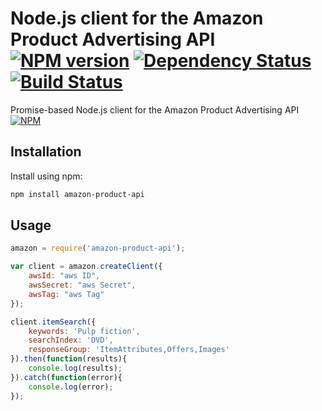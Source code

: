 # Node.js client for the Amazon Product Advertising API [![NPM version](https://badge.fury.io/js/amazon-product-api.png)](http://badge.fury.io/js/amazon-product-api) [![Dependency Status](https://gemnasium.com/t3chnoboy/amazon-product-api.png)](https://gemnasium.com/t3chnoboy/amazon-product-api) [![Build Status](https://travis-ci.org/t3chnoboy/amazon-product-api.png?branch=master)](https://travis-ci.org/t3chnoboy/amazon-product-api)


Promise-based Node.js client for the Amazon Product Advertising API
[![NPM](https://nodei.co/npm/amazon-product-api.png?downloads=true)](https://nodei.co/npm/amazon-product-api/)
## Installation
Install using npm:
```sh
npm install amazon-product-api
```

## Usage
```javascript
amazon = require('amazon-product-api');

var client = amazon.createClient({
	awsId: "aws ID",
	awsSecret: "aws Secret",
 	awsTag: "aws Tag"
});

client.itemSearch({
	keywords: 'Pulp fiction',
	searchIndex: 'DVD',
    responseGroup: 'ItemAttributes,Offers,Images'
}).then(function(results){
	console.log(results);
}).catch(function(error){
	console.log(error);
});
```